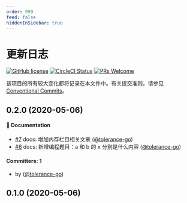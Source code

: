 ```yaml
---
order: 999
feed: false
hiddenInSidebar: true
---
```


# 更新日志

[![GitHub license](https://img.shields.io/badge/license-MIT-blue.svg)](https://github.com/tolerance-go/sq/blob/master/LICENSE) [![CircleCI Status](https://circleci.com/gh/tolerance-go/sq.svg?style=shield&circle-token=:circle-token)](https://circleci.com/gh/tolerance-go/sq) [![PRs Welcome](https://img.shields.io/badge/PRs-welcome-brightgreen.svg)](https://github.com/tolerance-go/sq/pulls)

该项目的所有较大变化都将记录在本文件中。有关提交准则，请参见[Conventional Commits](https://conventionalcommits.org)。

## 0.2.0 (2020-05-06)

#### :book: Documentation

- [#7](https://github.com/tolerance-go/sq/pull/7) docs: 增加内存栏目相关文章 ([@tolerance-go](https://github.com/tolerance-go))
- [#6](https://github.com/tolerance-go/sq/pull/6) docs: 新增编程题目：a 和 b 的 x 分别是什么内容 ([@tolerance-go](https://github.com/tolerance-go))

#### Committers: 1

- by ([@tolerance-go](https://github.com/tolerance-go))

## 0.1.0 (2020-05-06)
